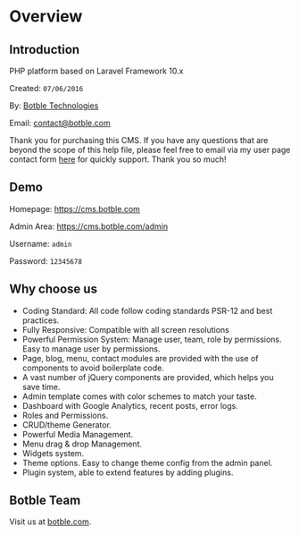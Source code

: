 # Overview

## Introduction

PHP platform based on Laravel Framework 10.x

Created: `07/06/2016`

By: [Botble Technologies](https://botble.com)

Email: [contact@botble.com](mailto:contact@botble.com)

Thank you for purchasing this CMS. If you have any questions that are beyond the scope of this help file,
please feel free to email via my user page contact form [here](https://codecanyon.net/user/botble) for quickly support.
Thank you so much!

## Demo

Homepage: https://cms.botble.com

Admin Area: https://cms.botble.com/admin

Username: `admin`

Password: `12345678`

## Why choose us

- Coding Standard: All code follow coding standards PSR-12 and best practices.
- Fully Responsive: Compatible with all screen resolutions
- Powerful Permission System: Manage user, team, role by permissions. Easy to manage user by permissions.
- Page, blog, menu, contact modules are provided with the use of components to avoid boilerplate code.
- A vast number of jQuery components are provided, which helps you save time.
- Admin template comes with color schemes to match your taste.
- Dashboard with Google Analytics, recent posts, error logs.
- Roles and Permissions.
- CRUD/theme Generator.
- Powerful Media Management.
- Menu drag & drop Management.
- Widgets system.
- Theme options. Easy to change theme config from the admin panel.
- Plugin system, able to extend features by adding plugins.

## Botble Team

Visit us at [botble.com](https://botble.com).
